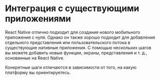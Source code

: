 # Интеграция с существующими приложениями

React Native отлично подходит для создания нового мобильного приложения с нуля. Однако он также хорошо подходит для добавления отдельного представления или пользовательского потока в существующие нативные приложения. С помощью нескольких шагов вы можете добавить новые функции, экраны, представления и т. д., основанные на React Native.

Конкретные шаги отличаются в зависимости от того, на какую платформу вы ориентируетесь.
